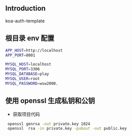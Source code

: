 ## Introduction

koa-auth-template

## 根目录 env 配置

```bash
APP_HOST=http://localhost
APP_PORT=8001

MYSQL_HOST=localhost
MYSQL_PORT=3306
MYSQL_DATABASE=play
MYSQL_USER=root
MYSQL_PASSWORD=wsw2000.

```

## 使用 openssl 生成私钥和公钥

- 获取项目代码

```bash
 openssl genrsa -out private.key 1024
 openssl  rsa -in private.key -pubout -out public.key
```
